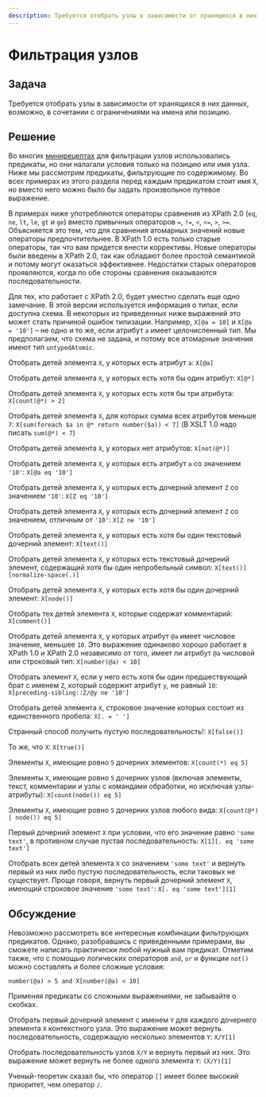 ```yaml
---
description: Требуется отобрать узлы в зависимости от хранящихся в них данных, возможно, в сочетании с ограничениями на имена или позицию
---
```


# Фильтрация узлов

## Задача

Требуется отобрать узлы в зависимости от хранящихся в них данных, возможно, в сочетании с ограничениями на имена или позицию.

## Решение

Во многих [минирецептах](primenenie-osey.md) для фильтрации узлов использовались предикаты, но они налагали условия только на позицию или имя узла. Ниже мы рассмотрим предикаты, фильтрующие по содержимому. Во всех примерах из этого раздела перед каждым предикатом стоит имя `X`, но вместо него можно было бы задать произвольное путевое выражение.

В примерах ниже употребляются операторы сравнения из XPath 2.0 (`eq`, `ne`, `lt`, `le`, `gt` и `ge`) вместо привычных операторов `=`, `!=`, `<`, `<=`, `>`, `>=`. Объясняется это тем, что для сравнения атомарных значений новые операторы предпочтительнее. В XPath 1.0 есть только старые операторы, так что вам придется внести коррективы. Новые операторы были введены в XPath 2.0, так как обладают более простой семантикой и потому могут оказаться эффективнее. Недостатки старых операторов проявляются, когда по обе стороны сравнения оказываются последовательности.

Для тех, кто работает с XPath 2.0, будет уместно сделать еще одно замечание. В этой версии используется информация о типах, если доступна схема. В некоторых из приведенных ниже выражений это может стать причиной ошибок типизации. Например, `X[@a = 10]` и `X[@a = '10']` – не одно и то же, если атрибут `a` имеет целочисленный тип. Мы предполагаем, что схема не задана, и потому все атомарные значения имеют тип `untypedAtomic`.

Отобрать детей элемента `X`, у которых есть атрибут `a`: `X[@a]`

Отобрать детей элемента `X`, у которых есть хотя бы один атрибут: `X[@*]`

Отобрать детей элемента `X`, у которых есть хотя бы три атрибута: `X[count(@*) > 2]`

Отобрать детей элемента `X`, для которых сумма всех атрибутов меньше `7`: `X[sum(foreach $a in @* return number($a)) < 7]` (В XSLT 1.0 надо писать `sum(@*) < 7`)

Отобрать детей элемента `X`, у которых нет атрибутов: `X[not(@*)]`

Отобрать детей элемента `X`, у которых есть атрибут `a` со значением `'10'`: `X[@a eq '10']`

Отобрать детей элемента `X`, у которых есть дочерний элемент `Z` со значением `'10'`: `X[Z eq '10']`

Отобрать детей элемента `X`, у которых есть дочерний элемент `Z` со значением, отличным от `'10'`: `X[Z ne '10']`

Отобрать детей элемента `X`, у которых есть хотя бы один текстовый дочерний элемент: `X[text()]`

Отобрать детей элемента `X`, у которых есть текстовый дочерний элемент, содержащий хотя бы один непробельный символ: `X[text()][normalize-space(.)]`

Отобрать детей элемента `X`, у которых есть хотя бы один дочерний элемент: `X[node()]`

Отобрать тех детей элемента `X`, которые содержат комментарий: `X[comment()]`

Отобрать детей элемента `X`, у которых атрибут `@a` имеет числовое значение, меньшее `10`. Это выражение одинаково хорошо работает в XPath 1.0 и XPath 2.0 независимо от того, имеет ли атрибут `@a` числовой или строковый тип: `X[number(@a) < 10]`

Отобрать элемент `X`, если у него есть хотя бы один предшествующий брат с именем `Z`, который содержит атрибут `y`, не равный `10`: `X[preceding-sibling::Z/@y ne '10']`

Отобрать детей элемента `X`, строковое значение которых состоит из единственного пробела: `X[. = ' ']`

Странный способ получить пустую последовательность!: `X[false()]`

То же, что `X`: `X[true()]`

Элементы `X`, имеющие ровно `5` дочерних элементов: `X[count(*) eq 5]`

Элементы `X`, имеющие ровно `5` дочерних узлов (включая элементы, текст, комментарии и узлы с командами обработки, но исключая узлы-атрибуты): `X[count(node()) eq 5]`

Элементы `X`, имеющие ровно `5` дочерних узлов любого вида: `X[count(@*) | node()) eq 5]`

Первый дочерний элемент `X` при условии, что его значение равно `'some text'`, в противном случае пустая последовательность: `X[1][. eq 'some text']`

Отобрать всех детей элемента `X` со значением `'some text'` и вернуть первый из них либо пустую последовательность, если таковых не существует. Проще говоря, вернуть первый дочерний элемент `X`, имеющий строковое значение `'some text'`: `X[. eq 'some text'][1]`

## Обсуждение

Невозможно рассмотреть все интересные комбинации фильтрующих предикатов. Однако, разобравшись с приведенными примерами, вы сможете написать практически любой нужный вам предикат. Отметим также, что с помощью логических операторов `and`, `or` и функции `not()` можно составлять и более сложные условия:

```xpath
number(@a) > 5 and X[number(@a) < 10]
```

Применяя предикаты со сложными выражениями, не забывайте о скобках.

Отобрать первый дочерний элемент с именем `Y` для каждого дочернего элемента `X` контекстного узла. Это выражение может вернуть последовательность, содержащую несколько элементов `Y`: `X/Y[1]`

Отобрать последовательность узлов `X/Y` и вернуть первый из них. Это выражение может вернуть не более одного элемента `Y`: `(X/Y)[1]`

Ученый-теоретик сказал бы, что оператор `[]` имеет более высокий приоритет, чем оператор `/`.
